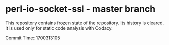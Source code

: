 # perl-io-socket-ssl - master branch

This repository contains frozen state of the repository.
Its history is cleared. It is used only for static code
analysis with Codacy.

Commit Time: 1700313105